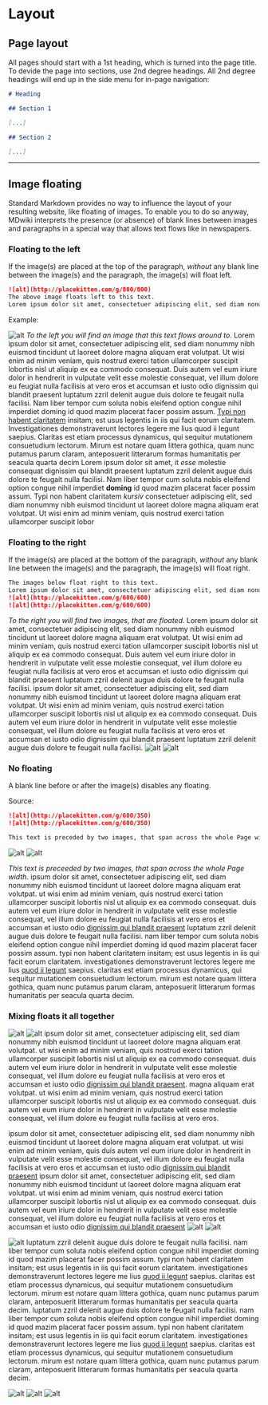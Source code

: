 <!-- markdownlint-disable MD042 -->
# Layout

## Page layout

All pages should start with a 1st heading, which is turned into the page title. To devide the page into sections, use 2nd degree headings. All 2nd degree headings will end up in the side menu for in-page navigation:

```markdown
# Heading

## Section 1

[...]

## Section 2

[...]
```

***

## Image floating

Standard Markdown provides no way to influence the layout of your resulting website, like floating of images. To enable you to do so anyway, MDwiki interprets the presence (or absence) of blank lines between images and paragraphs in a special way that allows text flows like in newspapers.

### Floating to the left

If the image(s) are placed at the top of the paragraph, *without* any blank line between the image(s) and the paragraph, the image(s) will float left.

```md
![alt](http://placekitten.com/g/800/800)
The above image floats left to this text.
Lorem ipsum dolor sit amet, consectetuer adipiscing elit, sed diam nonummy nibh euismod tincidunt ut laoreet dolore magna aliquam erat volutpat.
```

Example:

![alt](http://placekitten.com/g/800/800)
*To the left you will find an image that this text flows around to*. Lorem ipsum dolor sit amet, consectetuer adipiscing elit, sed diam nonummy nibh euismod tincidunt ut laoreet dolore magna aliquam erat volutpat. Ut wisi enim ad minim veniam, quis nostrud exerci tation ullamcorper suscipit lobortis nisl ut aliquip ex ea commodo consequat. Duis autem vel eum iriure dolor in hendrerit in vulputate velit esse molestie consequat, vel illum dolore eu feugiat nulla facilisis at vero eros et accumsan et iusto odio dignissim qui blandit praesent luptatum zzril delenit augue duis dolore te feugait nulla facilisi. Nam liber tempor cum soluta nobis eleifend option congue nihil imperdiet doming id quod mazim placerat facer possim assum. [Typi non habent claritatem](#) insitam; est usus legentis in iis qui facit eorum claritatem. Investigationes demonstraverunt lectores legere me lius quod ii legunt saepius. Claritas est etiam processus dynamicus, qui sequitur mutationem consuetudium lectorum. Mirum est notare quam littera gothica, quam nunc putamus parum claram, anteposuerit litterarum formas humanitatis per seacula quarta decim
Lorem ipsum dolor sit amet, it *esse* molestie consequat dignissim qui blandit praesent luptatum zzril delenit augue duis dolore te feugait nulla facilisi. Nam liber tempor cum soluta nobis eleifend option congue nihil imperdiet **doming** id quod mazim placerat facer possim assum. Typi non habent claritatem *kursiv* consectetuer adipiscing elit, sed diam nonummy nibh euismod tincidunt ut laoreet dolore magna aliquam erat volutpat. Ut wisi enim ad minim veniam, quis nostrud exerci tation ullamcorper suscipit lobor

### Floating to the right

If the image(s) are placed at the bottom of the paragraph, *without* any blank line between the image(s) and the paragraph, the image(s) will float right.

```md
The images below float right to this text.
Lorem ipsum dolor sit amet, consectetuer adipiscing elit, sed diam nonummy nibh euismod tincidunt ut laoreet dolore magna aliquam erat volutpat.
![alt](http://placekitten.com/g/600/600)
![alt](http://placekitten.com/g/600/600)
```

*To the right you will find two images, that are floated*. Lorem ipsum dolor sit amet, consectetuer adipiscing elit, sed diam nonummy nibh euismod tincidunt ut laoreet dolore magna aliquam erat volutpat. Ut wisi enim ad minim veniam, quis nostrud exerci tation ullamcorper suscipit lobortis nisl ut aliquip ex ea commodo consequat. Duis autem vel eum iriure dolor in hendrerit in vulputate velit esse molestie consequat, vel illum dolore eu feugiat nulla facilisis at vero eros et accumsan et iusto odio dignissim qui blandit praesent luptatum zzril delenit augue duis dolore te feugait nulla facilisi.
ipsum dolor sit amet, consectetuer adipiscing elit, sed diam nonummy nibh euismod tincidunt ut laoreet dolore magna aliquam erat volutpat. Ut wisi enim ad minim veniam, quis nostrud exerci tation ullamcorper suscipit lobortis nisl ut aliquip ex ea commodo consequat. Duis autem vel eum iriure dolor in hendrerit in vulputate velit esse molestie consequat, vel illum dolore eu feugiat nulla facilisis at vero eros et accumsan et iusto odio dignissim qui blandit praesent luptatum zzril delenit augue duis dolore te feugait nulla facilisi.
![alt](http://placekitten.com/g/600/600)
![alt](http://placekitten.com/g/600/600)

### No floating

A blank line before or after the image(s) disables any floating.

Source:

```md
![alt](http://placekitten.com/g/600/350)
![alt](http://placekitten.com/g/600/350)

This text is preceded by two images, that span across the whole Page width.
```

![alt](http://placekitten.com/g/600/350)
![alt](http://placekitten.com/g/600/350)

*This text is preceeded by two images, that span across the whole Page width*.
ipsum dolor sit amet, consectetuer adipiscing elit, sed diam nonummy nibh euismod tincidunt ut laoreet dolore magna aliquam erat volutpat. ut wisi enim ad minim veniam, quis nostrud exerci tation ullamcorper suscipit lobortis nisl ut aliquip ex ea commodo consequat. duis autem vel eum iriure dolor in hendrerit in vulputate velit esse molestie consequat, vel illum dolore eu feugiat nulla facilisis at vero eros et accumsan et iusto odio [dignissim qui blandit praesent](#) luptatum zzril delenit augue duis dolore te feugait nulla facilisi. nam liber tempor cum soluta nobis eleifend option congue nihil imperdiet doming id quod mazim placerat facer possim assum. typi non habent claritatem insitam; est usus legentis in iis qui facit eorum claritatem. investigationes demonstraverunt lectores legere me lius [quod ii legunt](#) saepius. claritas est etiam processus dynamicus, qui sequitur mutationem consuetudium lectorum. mirum est notare quam littera gothica, quam nunc putamus parum claram, anteposuerit litterarum formas humanitatis per seacula quarta decim.


### Mixing floats it all together

![alt](http://placekitten.com/g/600/400)
![alt](http://placekitten.com/g/600/400)
ipsum dolor sit amet, consectetuer adipiscing elit, sed diam nonummy nibh euismod tincidunt ut laoreet dolore magna aliquam erat volutpat. ut wisi enim ad minim veniam, quis nostrud exerci tation ullamcorper suscipit lobortis nisl ut aliquip ex ea commodo consequat. duis autem vel eum iriure dolor in hendrerit in vulputate velit esse molestie consequat, vel illum dolore eu feugiat nulla facilisis at vero eros et accumsan et iusto odio [dignissim qui blandit praesent](#).
magna aliquam erat volutpat. ut wisi enim ad minim veniam, quis nostrud exerci tation ullamcorper suscipit lobortis nisl ut aliquip ex ea commodo consequat. duis autem vel eum iriure dolor in hendrerit in vulputate velit esse molestie consequat, vel illum dolore eu feugiat nulla facilisis at vero eros.

ipsum dolor sit amet, consectetuer adipiscing elit, sed diam nonummy nibh euismod tincidunt ut laoreet dolore magna aliquam erat volutpat. ut wisi enim ad minim veniam, quis duis autem vel eum iriure dolor in hendrerit in vulputate velit esse molestie consequat, vel illum dolore eu feugiat nulla facilisis at vero eros et accumsan et iusto odio [dignissim qui blandit praesent](#)
ipsum dolor sit amet, consectetuer adipiscing elit, sed diam nonummy nibh euismod tincidunt ut laoreet dolore magna aliquam erat volutpat. ut wisi enim ad minim veniam, quis nostrud exerci tation ullamcorper suscipit lobortis nisl ut aliquip ex ea commodo consequat. duis autem vel eum iriure dolor in hendrerit in vulputate velit esse molestie consequat, vel illum dolore eu feugiat nulla facilisis at vero eros et accumsan et iusto odio [dignissim qui blandit praesent](#)
![alt](http://placekitten.com/g/560/450)
![alt](http://placekitten.com/g/560/450)

![alt](http://placekitten.com/g/700/580)
luptatum zzril delenit augue duis dolore te feugait nulla facilisi. nam liber tempor cum soluta nobis eleifend option congue nihil imperdiet doming id quod mazim placerat facer possim assum. typi non habent claritatem insitam; est usus legentis in iis qui facit eorum claritatem. investigationes demonstraverunt lectores legere me lius [quod ii legunt](#) saepius. claritas est etiam processus dynamicus, qui sequitur mutationem consuetudium lectorum. mirum est notare quam littera gothica, quam nunc putamus parum claram, anteposuerit litterarum formas humanitatis per seacula quarta decim.
luptatum zzril delenit augue duis dolore te feugait nulla facilisi. nam liber tempor cum soluta nobis eleifend option congue nihil imperdiet doming id quod mazim placerat facer possim assum. typi non habent claritatem insitam; est usus legentis in iis qui facit eorum claritatem. investigationes demonstraverunt lectores legere me lius [quod ii legunt](#) saepius. claritas est etiam processus dynamicus, qui sequitur mutationem consuetudium lectorum. mirum est notare quam littera gothica, quam nunc putamus parum claram, anteposuerit litterarum formas humanitatis per seacula quarta decim.

![alt](http://placekitten.com/g/540/450)
![alt](http://placekitten.com/g/435/450)
![alt](http://placekitten.com/g/420/340)
